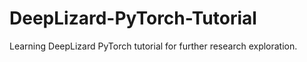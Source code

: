 # DeepLizard-PyTorch-Tutorial
Learning DeepLizard PyTorch tutorial for further research exploration.
